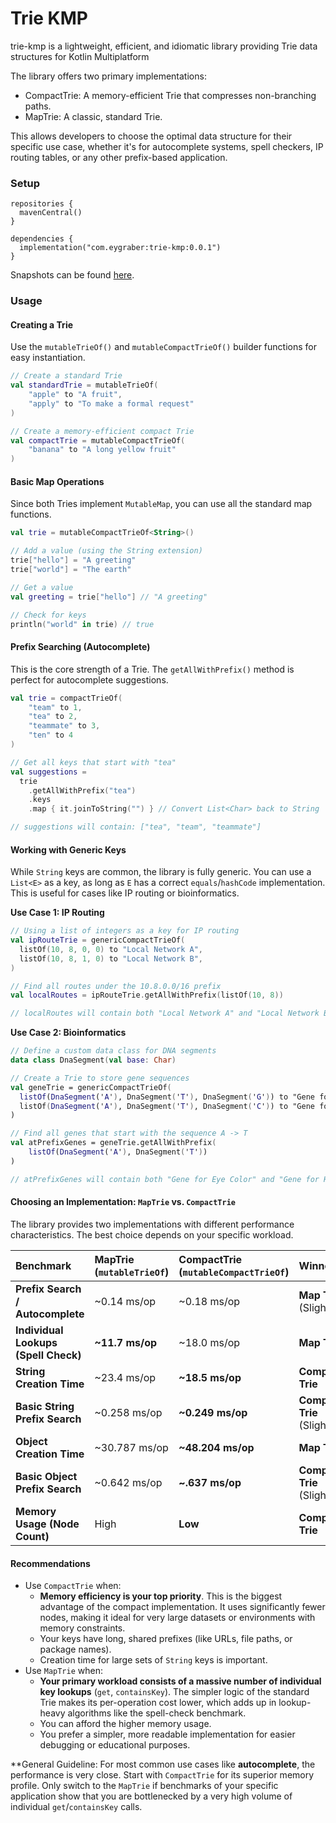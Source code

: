 # Trie KMP

trie-kmp is a lightweight, efficient, and idiomatic library providing Trie data structures for Kotlin Multiplatform

The library offers two primary implementations:

 - CompactTrie: A memory-efficient Trie that compresses non-branching paths.
 - MapTrie: A classic, standard Trie.

This allows developers to choose the optimal data structure for their specific use case, whether it's for
autocomplete systems, spell checkers, IP routing tables, or any other prefix-based application.

### Setup

```
repositories {
  mavenCentral()
}

dependencies {
  implementation("com.eygraber:trie-kmp:0.0.1")
}
```

Snapshots can be found [here](https://central.sonatype.org/publish/publish-portal-snapshots/#consuming-via-gradle).

### Usage

#### Creating a Trie

Use the `mutableTrieOf()` and `mutableCompactTrieOf()` builder functions for easy instantiation.

```kotlin
// Create a standard Trie
val standardTrie = mutableTrieOf(
    "apple" to "A fruit",
    "apply" to "To make a formal request"
)

// Create a memory-efficient compact Trie
val compactTrie = mutableCompactTrieOf(
    "banana" to "A long yellow fruit"
)
```

#### Basic Map Operations

Since both Tries implement `MutableMap`, you can use all the standard map functions.

```kotlin
val trie = mutableCompactTrieOf<String>()

// Add a value (using the String extension)
trie["hello"] = "A greeting"
trie["world"] = "The earth"

// Get a value
val greeting = trie["hello"] // "A greeting"

// Check for keys
println("world" in trie) // true
```

#### Prefix Searching (Autocomplete)

This is the core strength of a Trie. The `getAllWithPrefix()` method is perfect for autocomplete suggestions.

```kotlin
val trie = compactTrieOf(
    "team" to 1,
    "tea" to 2,
    "teammate" to 3,
    "ten" to 4
)

// Get all keys that start with "tea"
val suggestions = 
  trie
    .getAllWithPrefix("tea")
    .keys
    .map { it.joinToString("") } // Convert List<Char> back to String

// suggestions will contain: ["tea", "team", "teammate"]
```

#### Working with Generic Keys

While `String` keys are common, the library is fully generic. You can use a `List<E>` as a key, as long as `E` has
a correct `equals`/`hashCode` implementation. This is useful for cases like IP routing or bioinformatics.

**Use Case 1: IP Routing**

```kotlin
// Using a list of integers as a key for IP routing
val ipRouteTrie = genericCompactTrieOf(
  listOf(10, 8, 0, 0) to "Local Network A",
  listOf(10, 8, 1, 0) to "Local Network B",
)

// Find all routes under the 10.8.0.0/16 prefix
val localRoutes = ipRouteTrie.getAllWithPrefix(listOf(10, 8))

// localRoutes will contain both "Local Network A" and "Local Network B"
```

**Use Case 2: Bioinformatics**

```kotlin
// Define a custom data class for DNA segments
data class DnaSegment(val base: Char)

// Create a Trie to store gene sequences
val geneTrie = genericCompactTrieOf(
  listOf(DnaSegment('A'), DnaSegment('T'), DnaSegment('G')) to "Gene for Eye Color",
  listOf(DnaSegment('A'), DnaSegment('T'), DnaSegment('C')) to "Gene for Height",
)

// Find all genes that start with the sequence A -> T
val atPrefixGenes = geneTrie.getAllWithPrefix(
    listOf(DnaSegment('A'), DnaSegment('T'))
)

// atPrefixGenes will contain both "Gene for Eye Color" and "Gene for Height"

```

#### Choosing an Implementation: `MapTrie` vs. `CompactTrie`

The library provides two implementations with different performance characteristics.
The best choice depends on your specific workload.

| Benchmark                            | MapTrie (`mutableTrieOf`) | CompactTrie (`mutableCompactTrieOf`) | Winner                       | 
|:-------------------------------------|:--------------------------|:-------------------------------------|:-----------------------------| 
| **Prefix Search / Autocomplete**     | ~0.14 ms/op               | ~0.18 ms/op                          | **Map Trie** (Slightly)      | 
| **Individual Lookups (Spell Check)** | **~11.7 ms/op**           | ~18.0 ms/op                          | **Map Trie**                 | 
| **String Creation Time**             | ~23.4 ms/op               | **~18.5 ms/op**                      | **Compact Trie**             |
| **Basic String Prefix Search**       | ~0.258 ms/op              | **~0.249 ms/op**                     | **Compact Trie**  (Slightly) |
| **Object Creation Time**             | ~30.787 ms/op             | **~48.204 ms/op**                    | **Map Trie**                 |
| **Basic Object Prefix Search**       | ~0.642 ms/op              | **~.637 ms/op**                      | **Compact Trie**  (Slightly) |
| **Memory Usage (Node Count)**        | High                      | **Low**                              | **Compact Trie**             |

#### Recommendations

 - Use `CompactTrie` when:
     - **Memory efficiency is your top priority**. This is the biggest advantage of the compact implementation. 
        It uses significantly fewer nodes, making it ideal for very large datasets or environments with memory constraints.
     - Your keys have long, shared prefixes (like URLs, file paths, or package names).
     - Creation time for large sets of `String` keys is important.
 - Use `MapTrie` when:
     - **Your primary workload consists of a massive number of individual key lookups** (`get`, `containsKey`).
       The simpler logic of the standard Trie makes its per-operation cost lower, which adds up in lookup-heavy 
       algorithms like the spell-check benchmark.
     - You can afford the higher memory usage.
     - You prefer a simpler, more readable implementation for easier debugging or educational purposes.

**General Guideline: For most common use cases like **autocomplete**, the performance is very close. Start with
`CompactTrie` for its superior memory profile. Only switch to the `MapTrie` if benchmarks of your specific application
show that you are bottlenecked by a very high volume of individual `get`/`containsKey` calls.
